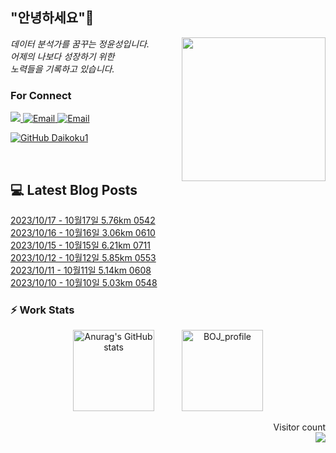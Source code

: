 
<h2> "안녕하세요"👋 </h2>
<img align='right' src="https://user-images.githubusercontent.com/50973778/144942576-b2f10b31-e628-43e4-b7da-3cc2144a5b73.gif" width="230">
<p><em> 데이터 분석가를 꿈꾸는 정윤성입니다.</br> 어제의 나보다 성장하기 위한 </br> 노력들을 기록하고 있습니다.</em></p>

### For Connect
<a href="https://blog.naver.com/jjys9047" target="_blank"><img src="https://img.shields.io/badge/-BLOG-brightgreen?style=flat-square&logo=Bloglovin&logoColor=white">
<a href="https://mail.google.com/mail/?view=cm&amp;fs=1&amp;to=jys9047@gmail.com" target="_blank"><img src="https://img.shields.io/badge/-Gmail-c14438?style=flat-square&logo=Gmail&logoColor=white" alt="Email">
<a href="mailto:jjys9047@naver.com" target="_blank"><img src="https://img.shields.io/badge/-Naver-brightgreen?style=flat-square&logo=Naver&logoColor=white" alt="Email">

[![GitHub Daikoku1](https://img.shields.io/github/followers/Daikoku1?label=follow&style=social)](https://github.com/Daikoku1)

</br>

## 💻 Latest Blog Posts
[2023/10/17 - 10월17일 5.76km 0542](https://blog.naver.com/jjys9047/223239407807) <br>
[2023/10/16 - 10월16일 3.06km 0610](https://blog.naver.com/jjys9047/223238470488) <br>
[2023/10/15 - 10월15일 6.21km 0711](https://blog.naver.com/jjys9047/223237171098) <br>
[2023/10/12 - 10월12일 5.85km 0553](https://blog.naver.com/jjys9047/223235147413) <br>
[2023/10/11 - 10월11일 5.14km 0608](https://blog.naver.com/jjys9047/223234076039) <br>
[2023/10/10 - 10월10일 5.03km 0548](https://blog.naver.com/jjys9047/223233182806) <br>


### ⚡ Work Stats
<p align = 'center'>
  <img src="https://github-readme-stats.vercel.app/api?username=Daikoku1&show_icons=true&theme=midnight-purple" alt="Anurag's GitHub stats" height="130" hspace="20"/>
  <img src="http://mazassumnida.wtf/api/v2/generate_badge?boj=jys9047" alt="BOJ_profile" height="130" hspace="20"/>
</p>

<p align="right"> 
  Visitor count<br>
  <img src="https://profile-counter.glitch.me/Daikoku1/count.svg" />
</p>
